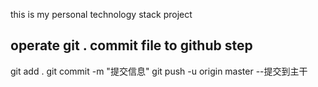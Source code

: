 this is my personal technology stack project 


## operate git . commit file to github step
git add .
git commit -m "提交信息"
git push -u origin master  --提交到主干
